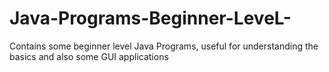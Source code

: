 # Java-Programs-Beginner-LeveL-
Contains some beginner level Java Programs, useful for understanding the basics and also some GUI applications
